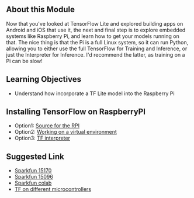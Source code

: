 ## About this Module
Now that you've looked at TensorFlow Lite and explored building apps on Android and iOS that use it, the next and final step is to explore embedded systems like Raspberry Pi, and learn how to get your models running on that. The nice thing is that the Pi is a full Linux system, so it can run Python, allowing you to either use the full TensorFlow for Training and Inference, or just the Interpreter for Inference. I'd recommend the latter, as training on a Pi can be slow!

## Learning Objectives
* Understand how incorporate a TF Lite model into the Raspberry Pi

## Installing TensorFlow on RaspberryPI
* Option1: [Source for the RPI](https://github.com/tensorflow/build/tree/master/raspberry_pi_builds)
* Option2: [Working on a virtual environment](https://www.tensorflow.org/install/pip)
* Option3: [TF interpreter](https://www.tensorflow.org/lite/guide/python)

## Suggested Link
* [Sparkfun 15170](https://www.sparkfun.com/products/15170) 
* [Sparkfun 15096](https://www.sparkfun.com/products/15096)
* [Sparkfun colab](https://codelabs.developers.google.com/codelabs/sparkfun-tensorflow/#0)
* [TF on different microcontrollers](https://www.tensorflow.org/lite/microcontrollers/get_started)
